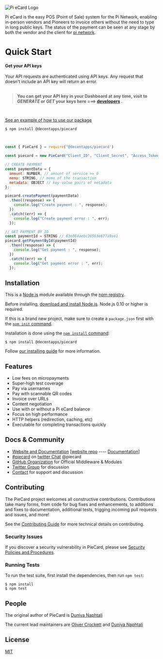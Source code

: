![Pi eCard Logo](https://miro.medium.com/max/520/1*1ihnvEGPNAC8wGGxiPgQBA.webp)

  Pi eCard is the easy POS (Point of Sale) system for the Pi Network, enabling in-person vendors and Pioneers to invoice others without the need to type in long public keys. The status of the payment can be seen at any stage by both the vendor and the client for [pi network](https://minepi.com/).

  <!-- [![NPM Version][npm-version-image]][npm-url]
  [![NPM Install Size][npm-install-size-image]][npm-install-size-url]
  [![NPM Downloads][npm-downloads-image]][npm-downloads-url] -->

  # Quick Start
#### Get your API keys

Your API requests are authenticated using API keys. Any request that doesn't include an API key will return an error. <br/> <br/>
> __You can get your API key in your Dashboard at any time, visit to _GENERATE_ or _GET_ your keys here ===> [developers](https://gateway.piecard.app) .__

<br />

  [See an example of how to use our package](example)

```console
$ npm install @decentapps/piecard
```
<br />

```js
const { PieCard } = require('@decentapps/piecard')

const piecard = new PieCard("Client_ID", "Client_Secret", "Access_Token");

// CREATE PAYMENT
const paymentData = {
  amount: NUMBER, // amount of service >= 0
  memo: STRING, // memo of the transaction
  metadata: OBJECT // key-value pairs of metadata
};

piecard.createPayment(paymentData)
  .then((response) => {
    console.log("Create payment : ", response);
  })
  .catch((err) => {
    console.log("Create payment error : ", err);
  });

// GET PAYMENT BY ID
const paymentId = STRING // 63e064aebc26563e677a9ae1
piecard.getPaymentById(paymentId)
  .then((response) => {
    console.log("Get payment : ", response);
  })
  .catch((err) => {
    console.log("Get payment error : ", err);
  });

```


## Installation

This is a [Node.js](https://nodejs.org/en/) module available through the
[npm registry](https://www.npmjs.com/).

Before installing, [download and install Node.js](https://nodejs.org/en/download/).
Node.js 0.10 or higher is required.

If this is a brand new project, make sure to create a `package.json` first with
the [`npm init` command](https://docs.npmjs.com/creating-a-package-json-file).

Installation is done using the
[`npm install` command](https://docs.npmjs.com/getting-started/installing-npm-packages-locally):

```console
$ npm install @decentapps/piecard
```

Follow [our installing guide](https://docs.piecard.app/quick-start)
for more information.

## Features

  * Low fees on micropayments
  * Super-high test coverage
  * Pay via usernames
  * Pay with scannable QR codes
  * Invoice over URLs
  * Content negotiation
  * Use with or without a Pi eCard balance
  * Focus on high performance
  * HTTP helpers (redirection, caching, etc)
  * Executable for completing transactions quickly

## Docs & Community

  * [Website and Documentation](https://www.piecard.co.uk/)  [[website repo](https://github.com/decentappsltd/piecard) ---- [Documentation](https://docs.piecard.app/)]
  * [#piecard](https://twitter.com/pi_ecard) on [twitter Chat](https://mobile.twitter.com/pi_ecard) @piecard
  * [GitHub Organization](https://github.com/decentappsltd) for Official Middleware & Modules
  * [Twitter Group](https://twitter.com/decentappsltd) for discussion
  * [Contact](https://decentapps.co.uk/contact.html) for support and discussion



## Contributing

  <!-- [![Linux Build][github-actions-ci-image]][github-actions-ci-url]
  [![Windows Build][appveyor-image]][appveyor-url]
  [![Test Coverage][coveralls-image]][coveralls-url] -->

The PieCard project welcomes all constructive contributions. Contributions take many forms,
from code for bug fixes and enhancements, to additions and fixes to documentation, additional
tests, trigging incoming pull requests and issues, and more!

See the [Contributing Guide](Contributing.md) for more technical details on contributing.

### Security Issues

If you discover a security vulnerability in PieCard, please see [Security Policies and Procedures](Security.md).

### Running Tests

To run the test suite, first install the dependencies, then run `npm test`:

```console
$ npm install
$ npm test
```

## People

The original author of PieCard is [Duniya Naphtali](https://github.com/kouqhar)

The current lead maintainers are [Oliver Crockett](https://github.com/olivercrockett) and [Duniya Naphtali](https://github.com/kouqhar)

## License

  [MIT](LICENSE)
